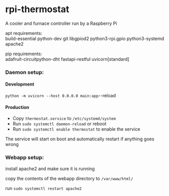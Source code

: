 # rpi-thermostat

A cooler and furnace controller run by a Raspberry Pi

apt requirements:  
build-essential python-dev git libgpiod2 python3-rpi.gpio python3-systemd apache2

pip requirements:  
adafruit-circuitpython-dht fastapi-restful uvicorn[standard] 

### Daemon setup:

#### Development

`python -m uvicorn --host 0.0.0.0 main:app`--reload

#### Production

- Copy `thermostat.service` to `/etc/systemd/system`
- Run `sudo systemctl daemon-reload` or reboot
- Run `sudo systemctl enable thermostat` to enable the service

The service will start on boot and automatically restart if anything goes wrong

### Webapp setup:

install apache2 and make sure it is running

copy the contents of the webapp directory to `/var/www/html/`

run `sudo systemctl restart apache2`

